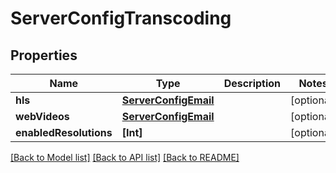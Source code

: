 # ServerConfigTranscoding

## Properties
Name | Type | Description | Notes
------------ | ------------- | ------------- | -------------
**hls** | [**ServerConfigEmail**](ServerConfigEmail.md) |  | [optional] 
**webVideos** | [**ServerConfigEmail**](ServerConfigEmail.md) |  | [optional] 
**enabledResolutions** | **[Int]** |  | [optional] 

[[Back to Model list]](../README.md#documentation-for-models) [[Back to API list]](../README.md#documentation-for-api-endpoints) [[Back to README]](../README.md)


